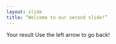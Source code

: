 ```yaml
---
layout: slide
title: “Welcome to our second slide!”
---
```

Your result
Use the left arrow to go back!
